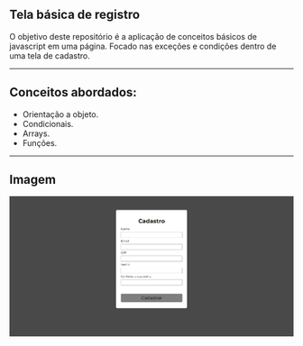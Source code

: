 <h2>Tela básica de registro</h2>

<p>O objetivo deste repositório é a aplicação de conceitos básicos de javascript em uma página. Focado nas exceções e condições dentro de uma tela de cadastro.</p>

___

<h2>Conceitos abordados:</h2>
<ul>
    <li>Orientação a objeto.</li>
    <li>Condicionais.</li>
    <li>Arrays.</li>
    <li>Funções.</li>
</ul>

___

<h2>Imagem</h2>

<img src="./img-git/screen_01.png" alt="Imagem da tela principal">